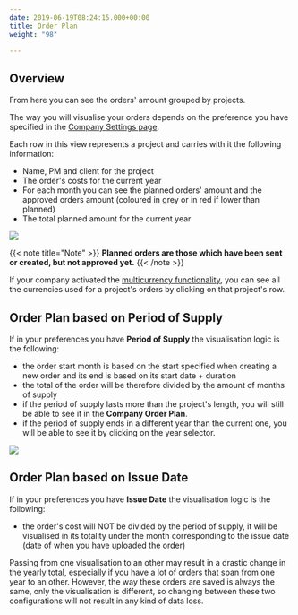 ```yaml
---
date: 2019-06-19T08:24:15.000+00:00
title: Order Plan
weight: "98"

---
```

## Overview

From here you can see the orders' amount grouped by projects.

The way you will visualise your orders depends on the preference you have specified in the [Company Settings page](/settings/index/#company).

Each row in this view represents a project and carries with it the following information:

* Name, PM and client for the project
* The order's costs for the current year
* For each month you can see the planned orders' amount and the approved orders amount (coloured in grey or in red if lower than planned)
* The total planned amount for the current year

![](/uploads/2023/03/02/company-order-plan.png)

{{< note title="Note" >}} **Planned orders are those which have been sent or created, but not approved yet.** {{< /note >}}

If your company activated the [multicurrency functionality](/finance/index/#currency), you can see all the currencies used for a project's orders by clicking on that project's row.

## Order Plan based on Period of Supply

If in your preferences you have **Period of Supply** the visualisation logic is the following:

* the order start month is based on the start specified when creating a new order and its end is based on  its start date + duration
* the total of the order will be therefore divided by the amount of months of supply
* if the period of supply lasts more than the project's length, you will still be able to see it in the **Company Order Plan**.
* if the period of supply ends in a different year than the current one, you will be able to see it by clicking on the year selector.

![](/uploads/2023/03/02/company-order-plan-gif.gif)

## Order Plan based on Issue Date

If in your preferences you have **Issue Date** the visualisation logic is the following:

* the order's cost will NOT be divided by the period of supply, it will be visualised in its totality under the month corresponding to the issue date (date of when you have uploaded the order)

Passing from one visualisation to an other may result in a drastic change in the yearly total, especially if you have a lot of orders that span from one year to an other. However, the way these orders are saved is always the same, only the visualisation is different, so changing between these two configurations will not result in any kind of data loss.